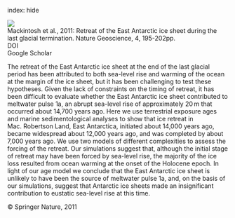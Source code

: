 index: hide

<div class="Citation">
    <div class="Citation-thumb CitationThumb-linked"  data-href="https://doi.org/10.1038/ngeo1061">
      <img src="https://static.claimspace.cloud/climate-study-static/refs/thumbs/5/Mackintosh_et_al_2011-thumb.png" />
    </div>

  <div class="Citation-body">
    <div class="Citation-text">Mackintosh et al., 2011: Retreat of the East Antarctic ice sheet during the last glacial termination. <span class="Article-journal">Nature Geoscience, </span><span class="Article-volume">4, </span>195-202pp.</div>
    <div class="Citation-links">
      <div class="CitationLink" data-href="https://doi.org/10.1038/ngeo1061">
        <div class="CitationLink-icon CitationLink-Doi"></div>
        <div class="CitationLink-text">DOI</div>
      </div>
      <div class="CitationLink" data-href="https://scholar.google.com/scholar?q=10.1038/ngeo1061">
        <div class="CitationLink-icon CitationLink-Scholar"></div>
        <div class="CitationLink-text">Google Scholar</div>
      </div>
    </div>
  </div>
</div>

The retreat of the East Antarctic ice sheet at the end of the last glacial period has been attributed to both sea-level rise and warming of the ocean at the margin of the ice sheet, but it has been challenging to test these hypotheses. Given the lack of constraints on the timing of retreat, it has been difficult to evaluate whether the East Antarctic ice sheet contributed to meltwater pulse 1a, an abrupt sea-level rise of approximately 20 m that occurred about 14,700 years ago. Here we use terrestrial exposure ages and marine sedimentological analyses to show that ice retreat in Mac. Robertson Land, East Antarctica, initiated about 14,000 years ago, became widespread about 12,000 years ago, and was completed by about 7,000 years ago. We use two models of different complexities to assess the forcing of the retreat. Our simulations suggest that, although the initial stage of retreat may have been forced by sea-level rise, the majority of the ice loss resulted from ocean warming at the onset of the Holocene epoch. In light of our age model we conclude that the East Antarctic ice sheet is unlikely to have been the source of meltwater pulse 1a, and, on the basis of our simulations, suggest that Antarctic ice sheets made an insignificant contribution to eustatic sea-level rise at this time.

<div class="Citation-copy">
&copy; Springer Nature, 2011
</div>